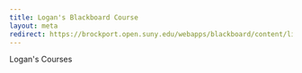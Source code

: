 ```yaml
---
title: Logan's Blackboard Course
layout: meta
redirect: https://brockport.open.suny.edu/webapps/blackboard/content/listContent.jsp?course_id=_1565_1&content_id=_41924_1
---
```

Logan's Courses
